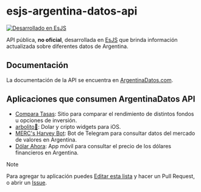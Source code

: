 # esjs-argentina-datos-api

[![Desarrollado en EsJS](https://es.js.org/badge.svg)](https://es.js.org)

API pública, **no oficial**, desarrollada en [EsJS](https://es.js.org/) que brinda información actualizada sobre diferentes datos de Argentina.

## Documentación

La documentación de la API se encuentra en [ArgentinaDatos.com](https://argentinadatos.com/).

## Aplicaciones que consumen ArgentinaDatos API

- [Compara Tasas](https://comparatasas.ar): Sitio para comparar el rendimiento de distintos fondos u opciones de inversión.
- [arbolito🌳](https://apps.apple.com/ar/app/arbolito-d%C3%B3lar-hoy/id6470806411): Dolar y cripto widgets para iOS.
- [MERC's Harvey Bot](https://t.me/mercsharvey_bot): Bot de Telegram para consultar datos del mercado de valores en Argentina.
- [Dólar Ahora](https://play.google.com/store/apps/details?id=com.fraancogaalfras.dolarahora): App móvil para consultar el precio de los dólares financieros en Argentina.

> [!NOTE]  
> Para agregar tu aplicación puedes [Editar esta lista](https://github.com/enzonotario/esjs-argentina-datos-api/edit/main/README.md) y hacer un Pull Request, o abrir un [Issue](https://github.com/enzonotario/esjs-argentina-datos-api/issues/new?assignees=&labels=documentation&projects=&template=nueva-aplicaci%C3%B3n.md&title=Listar+Aplicaci%C3%B3n).
